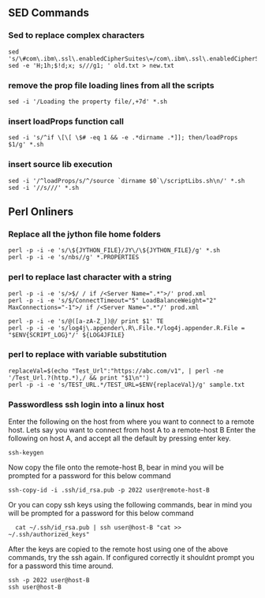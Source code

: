 
## SED Commands
### Sed to replace complex characters 
```
sed 's/\#com\.ibm\.ssl\.enabledCipherSuites\=/com\.ibm\.ssl\.enabledCipherSuites\=SSL_ECDHE_RSA_WITH_AES_128_GCM_SHA256/1'
sed -e 'H;1h;$!d;x; s///g1; ' old.txt > new.txt
```
### remove the prop file loading lines from all the scripts
```
sed -i '/Loading the property file/,+7d' *.sh
```
### insert loadProps function call
```
sed -i 's/^if \[\[ \$# -eq 1 && -e .*dirname .*]]; then/loadProps $1/g' *.sh
```
### insert source lib execution
```
sed -i '/^loadProps/s/^/source `dirname $0`\/scriptLibs.sh\n/' *.sh
sed -i '//s///' *.sh
```
## Perl Onliners 

### Replace all the jython file home folders
```
perl -p -i -e 's/\${JYTHON_FILE}/JY\/\${JYTHON_FILE}/g' *.sh
perl -p -i -e 's/nbs//g' *.PROPERTIES
```
### perl to replace last character with a string
```
perl -p -i -e 's/>$/ / if /<Server Name=".*">/' prod.xml
perl -p -i -e 's/$/ConnectTimeout="5" LoadBalanceWeight="2" MaxConnections="-1">/ if /<Server Name=".*"/' prod.xml

perl -p -i -e 's/@([a-zA-Z_])@/ print $1' TE
perl -p -i -e 's/log4j\.appender\.R\.File.*/log4j.appender.R.File = "$ENV{SCRIPT_LOG}"/' ${LOG4JFILE}
```
### perl to replace with variable substitution
```
replaceVal=$(echo "Test_Url":"https://abc.com/v1", | perl -ne '/Test_Url.?(http.*),/ && print "$1\n"')
perl -p -i -e 's/TEST_URL.*/TEST_URL=$ENV{replaceVal}/g' sample.txt
```
### Passwordless ssh login into a linux host
Enter the following on the host from where you want to connect to a remote host.
Lets say you want to connect from host A to a remote-host B
Enter the following on host A, and accept all the default by pressing enter key.
```
ssh-keygen
```
Now copy the file onto the remote-host B, bear in mind you will be prompted for a password for this below command
```
ssh-copy-id -i .ssh/id_rsa.pub -p 2022 user@remote-host-B
```

Or you can copy ssh keys using the following commands, bear in mind you will be prompted for a password for this below command
```
  cat ~/.ssh/id_rsa.pub | ssh user@host-B "cat >> ~/.ssh/authorized_keys"
```
After the keys are copied to the remote host using one of the above commands, try the ssh again.
If configured correctly it shouldnt prompt you for a password this time around.
```
ssh -p 2022 user@host-B
ssh user@host-B
```

